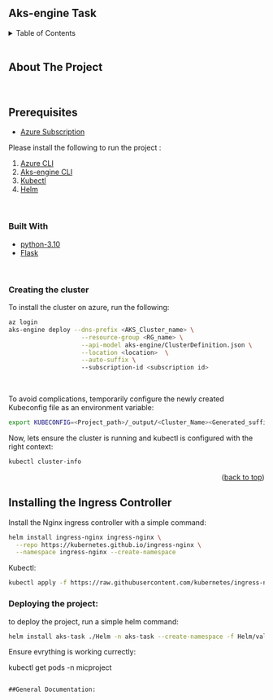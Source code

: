 ## Aks-engine Task
<!-- TABLE OF CONTENTS -->
<details>
  <summary>Table of Contents</summary>
  <ol>
    <li><a href="#about-the-project">About The Project</a></li>
    <li><a href="#prerequisites">Prerequisites</a></li>
    <li><a href="#built-with">Built With</a></li>
    <li><a href="#creating">Creating the cluster</a></li>
    <li><a href="#roadmap">Roadmap</a></li>
    <li><a href="#license">License</a></li>
    <li><a href="#contact">Contact</a></li>
    <li><a href="#acknowledgments">Acknowledgments</a></li>
  </ol>
</details>
<br /> 


<!-- ABOUT THE PROJECT -->
## About The Project

<br/>

## Prerequisites

* [Azure Subscription](https://azure.microsoft.com/en-us/)

Please install the following to run the project :

1. [Azure CLI](https://docs.microsoft.com/en-us/cli/azure/install-azure-cli)
2. [Aks-engine CLI](https://github.com/Azure/aks-engine/blob/master/docs/tutorials/quickstart.md#install-the-aks-engine-command-line-tool)
3. [Kubectl](https://kubernetes.io/docs/tasks/tools/)
4. [Helm](https://helm.sh/docs/intro/install/)

<br/>

### Built With

* [python-3.10](https://python.org/)
* [Flask](https://flask.palletsprojects.com/en/2.1.x/quickstart/)

<br/>

### Creating the cluster

To install the cluster on azure, run the following:

```bash
az login
aks-engine deploy --dns-prefix <AKS_Cluster_name> \
                    --resource-group <RG_name> \
                    --api-model aks-engine/ClusterDefinition.json \
                    --location <location>  \
                    --auto-suffix \ 
                    --subscription-id <subscription id>
```

<br/>

To avoid complications, temporarily configure the newly created Kubeconfig file as an environment variable:

```bash
export KUBECONFIG=<Project_path>/_output/<Cluster_Name><Generated_suffix>/kubeconfig/kubeconfig.<location>.json
```

Now, lets ensure the cluster is running and kubectl is configured with the right context:
```bash
kubectl cluster-info
```

<p align="right">(<a href="#top">back to top</a>)</p>

## Installing the Ingress Controller
Install the Nginx ingress controller with a simple command:

```bash
helm install ingress-nginx ingress-nginx \
  --repo https://kubernetes.github.io/ingress-nginx \
  --namespace ingress-nginx --create-namespace
```

Kubectl:
```bash
kubectl apply -f https://raw.githubusercontent.com/kubernetes/ingress-nginx/controller-v1.1.0/deploy/static/provider/cloud/deploy.yaml
```

### Deploying the project:
to deploy the project, run a simple helm command:
```bash
helm install aks-task ./Helm -n aks-task --create-namespace -f Helm/values.yaml 
```

Ensure evrything is working currectly:

kubectl get pods -n micproject
```

##General Documentation:


